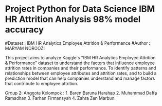 # Project Python for Data Science IBM HR Attrition Analysis 98% model accuracy

#Dataset : IBM HR Analytics Employee Attrition & Performance
#Author : MARYAM NOROOZI

This project aims to analyze Kaggle's "IBM HR Analytics Employee Attrition & Performance" dataset to understand the factors that influence employee attrition rates in companies and their performance. To identify patterns and relationships between employee attributes and attrition rates, and to build a prediction model that can help companies understand and manage factors that contribute to employee attrition.

Group 2: 
 Anggota Kelompok : 
                     1. Baren Baruna Harahap
                     2. Muhammad Daffa Ramadhan
                     3. Farhan Firmansyah
                     4. Zahra Zen Marbun

                     


